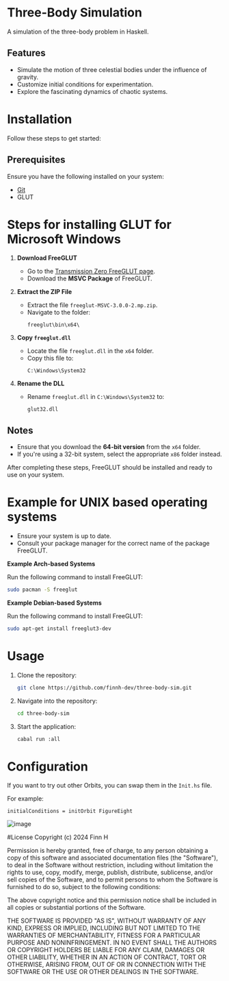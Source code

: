# Three-Body Simulation  

A simulation of the three-body problem in Haskell.  

## Features  
- Simulate the motion of three celestial bodies under the influence of gravity.  
- Customize initial conditions for experimentation.  
- Explore the fascinating dynamics of chaotic systems.  

# Installation  

Follow these steps to get started:  

## Prerequisites  
Ensure you have the following installed on your system:  
- [Git](https://git-scm.com/)
- GLUT

# Steps for installing GLUT for Microsoft Windows

1. **Download FreeGLUT**  
   - Go to the [Transmission Zero FreeGLUT page](http://www.transmissionzero.co.uk/software/freeglut-devel/).
   - Download the **MSVC Package** of FreeGLUT.

2. **Extract the ZIP File**  
   - Extract the file `freeglut-MSVC-3.0.0-2.mp.zip`.
   - Navigate to the folder:  
     ```
     freeglut\bin\x64\
     ```
3. **Copy `freeglut.dll`**  
   - Locate the file `freeglut.dll` in the `x64` folder.
   - Copy this file to:  
     ```
     C:\Windows\System32
     ```
4. **Rename the DLL**  
   - Rename `freeglut.dll` in `C:\Windows\System32` to:  
     ```
     glut32.dll
     ```
## Notes
- Ensure that you download the **64-bit version** from the `x64` folder.  
- If you're using a 32-bit system, select the appropriate `x86` folder instead.

After completing these steps, FreeGLUT should be installed and ready to use on your system.

# Example for UNIX based operating systems
- Ensure your system is up to date.
- Consult your package manager for the correct name of the package FreeGLUT.
  
 **Example Arch-based Systems**

   Run the following command to install FreeGLUT:
   ```bash
   sudo pacman -S freeglut
   ```
 **Example Debian-based Systems**  
 
   Run the following command to install FreeGLUT:  
   ```bash
   sudo apt-get install freeglut3-dev
   ```
# Usage  
1. Clone the repository:  
   ```bash  
   git clone https://github.com/finnh-dev/three-body-sim.git  
2. Navigate into the repository:
   ```bash
   cd three-body-sim
4. Start the application:
   ```bash
   cabal run :all
# Configuration
If you want to try out other Orbits, you can swap them in the `Init.hs` file.

For example:

`initialConditions = initOrbit FigureEight`

![image](https://github.com/user-attachments/assets/148d35cb-795a-4b70-a49f-0f3ec5590644)


#License
Copyright (c) 2024 Finn H

Permission is hereby granted, free of charge, to any person obtaining
a copy of this software and associated documentation files (the
"Software"), to deal in the Software without restriction, including
without limitation the rights to use, copy, modify, merge, publish,
distribute, sublicense, and/or sell copies of the Software, and to
permit persons to whom the Software is furnished to do so, subject to
the following conditions:

The above copyright notice and this permission notice shall be included
in all copies or substantial portions of the Software.

THE SOFTWARE IS PROVIDED "AS IS", WITHOUT WARRANTY OF ANY KIND,
EXPRESS OR IMPLIED, INCLUDING BUT NOT LIMITED TO THE WARRANTIES OF
MERCHANTABILITY, FITNESS FOR A PARTICULAR PURPOSE AND NONINFRINGEMENT.
IN NO EVENT SHALL THE AUTHORS OR COPYRIGHT HOLDERS BE LIABLE FOR ANY
CLAIM, DAMAGES OR OTHER LIABILITY, WHETHER IN AN ACTION OF CONTRACT,
TORT OR OTHERWISE, ARISING FROM, OUT OF OR IN CONNECTION WITH THE
SOFTWARE OR THE USE OR OTHER DEALINGS IN THE SOFTWARE.

